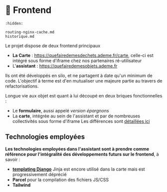 # 🎨 Frontend

```{toctree}
:hidden:

routing-nginx-cache.md
historique.md
```

Le projet dispose de deux frontend principaux

- **La Carte** : https://quefairedemesdechets.ademe.fr/carte, celle-ci est intégré sous forme d'iframe chez nos partenaires ré-utilisateur
- L'**assistant** : https://quefairedemesobjets.ademe.fr

Ils ont été développés en silo, et ne partagent à date qu'un minimum de code.
L'objectif à terme est d'en mutualiser une majeure partie au travers de refactorisations.

Longue vie aux objet est quant à lui découpé en deux briques fonctionnelles :

- Le **formulaire**, aussi appelé _version épargnons_
- La **carte**, intégrée au sein de l'assistant et par de nombreuses collectivités sous forme d'iframe
  Les différences sont [détaillées ici](https://www.notion.so/accelerateur-transition-ecologique-ademe/Sp-cifications-de-la-carte-170dcd6cdaee4a62b9f70c2040b363e2?pvs=4)

## Technologies employées

**Les technologies employées dans l'assistant sont à prendre comme référence pour l'intégralité des développements futurs sur le frontend**, à savoir :

- [**templating Django**](https://docs.djangoproject.com/en/5.1/topics/templates/)
  Jinja est encore utilisé dans la carte mais est progressivement déprécié
- **Parcel** pour la compilation des fichiers JS/CSS
- **Tailwind**
